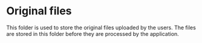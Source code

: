 # Original files

This folder is used to store the original files uploaded by the users. The files are stored in this folder before they are processed by the application.